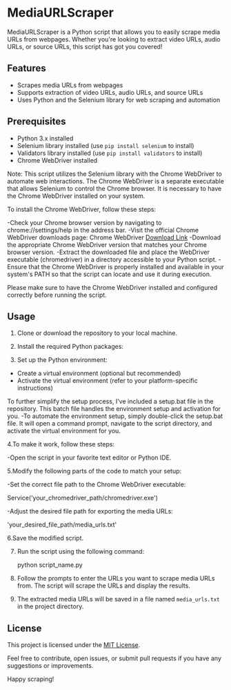 # MediaURLScraper

MediaURLScraper is a Python script that allows you to easily scrape media URLs from webpages. Whether you're looking to extract video URLs, audio URLs, or source URLs, this script has got you covered!

## Features

- Scrapes media URLs from webpages
- Supports extraction of video URLs, audio URLs, and source URLs
- Uses Python and the Selenium library for web scraping and automation

## Prerequisites

- Python 3.x installed
- Selenium library installed (use `pip install selenium` to install)
- Validators library installed (use `pip install validators` to install)
- Chrome WebDriver installed

Note: This script utilizes the Selenium library with the Chrome WebDriver to automate web interactions. The Chrome WebDriver is a separate executable that allows Selenium to control the Chrome browser. It is necessary to have the Chrome WebDriver installed on your system.

To install the Chrome WebDriver, follow these steps:

-Check your Chrome browser version by navigating to chrome://settings/help in the address bar.
-Visit the official Chrome WebDriver downloads page: Chrome WebDriver [Download Link](https://sites.google.com/a/chromium.org/chromedriver/downloads)
-Download the appropriate Chrome WebDriver version that matches your Chrome browser version.
-Extract the downloaded file and place the WebDriver executable (chromedriver) in a directory accessible to your Python script.
-Ensure that the Chrome WebDriver is properly installed and available in your system's PATH so that the script can locate and use it during execution.

Please make sure to have the Chrome WebDriver installed and configured correctly before running the script.

## Usage

1. Clone or download the repository to your local machine.

2. Install the required Python packages:

3. Set up the Python environment:
- Create a virtual environment (optional but recommended)
- Activate the virtual environment (refer to your platform-specific instructions)

To further simplify the setup process, I've included a setup.bat file in the repository. This batch file handles the environment setup and activation for you. 
-To automate the environment setup, simply double-click the setup.bat file. It will open a command prompt, navigate to the script directory, and activate the virtual environment for you.

4.To make it work, follow these steps:

-Open the script in your favorite text editor or Python IDE.

5.Modify the following parts of the code to match your setup:

-Set the correct file path to the Chrome WebDriver executable:

Service('your_chromedriver_path/chromedriver.exe')

-Adjust the desired file path for exporting the media URLs:

 'your_desired_file_path/media_urls.txt'

6.Save the modified script.

7. Run the script using the following command:

      python script_name.py

8. Follow the prompts to enter the URLs you want to scrape media URLs from. The script will scrape the URLs and display the results.

9. The extracted media URLs will be saved in a file named `media_urls.txt` in the project directory.

## License

This project is licensed under the [MIT License](LICENSE).

Feel free to contribute, open issues, or submit pull requests if you have any suggestions or improvements.

Happy scraping!
